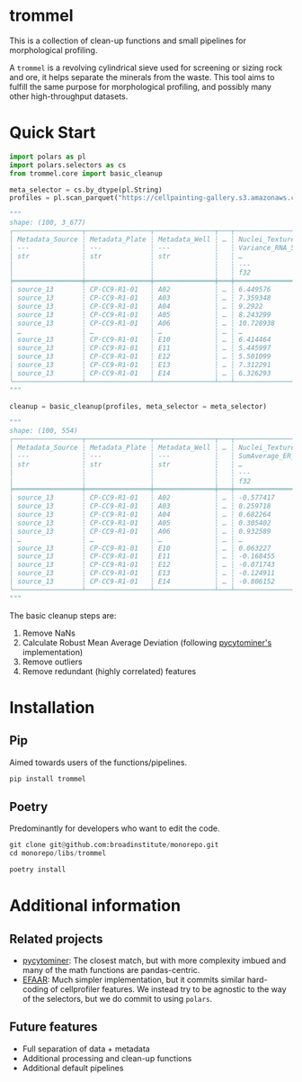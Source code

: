 # trommel

This is a collection of clean-up functions and small pipelines for morphological profiling.

A `trommel` is a revolving cylindrical sieve used for screening or sizing rock and ore, it helps separate the minerals from the waste. This tool aims to fulfill the same purpose for morphological profiling, and possibly many other high-throughput datasets.

# Quick Start
```python
import polars as pl
import polars.selectors as cs
from trommel.core import basic_cleanup

meta_selector = cs.by_dtype(pl.String)
profiles = pl.scan_parquet("https://cellpainting-gallery.s3.amazonaws.com/cpg0016-jump-assembled/source_all/workspace/profiles/jump-profiling-recipe_2024_a917fa7/CRISPR/profiles_wellpos_cc_var_mad_outlier_featselect_sphering_harmony_PCA_corrected/profiles.parquet", n_rows=100).collect()

"""
shape: (100, 3_677)
┌─────────────────┬────────────────┬───────────────┬───┬─────────────────┬─────────────────┬────────────────┐
│ Metadata_Source ┆ Metadata_Plate ┆ Metadata_Well ┆ … ┆ Nuclei_Texture_ ┆ Nuclei_Texture_ ┆ Nuclei_Texture │
│ ---             ┆ ---            ┆ ---           ┆   ┆ Variance_RNA_5_ ┆ Variance_RNA_5_ ┆ _Variance_RNA_ │
│ str             ┆ str            ┆ str           ┆   ┆ …               ┆ …               ┆ 5_…            │
│                 ┆                ┆               ┆   ┆ ---             ┆ ---             ┆ ---            │
│                 ┆                ┆               ┆   ┆ f32             ┆ f32             ┆ f32            │
╞═════════════════╪════════════════╪═══════════════╪═══╪═════════════════╪═════════════════╪════════════════╡
│ source_13       ┆ CP-CC9-R1-01   ┆ A02           ┆ … ┆ 6.449576        ┆ 6.233986        ┆ 6.447817       │
│ source_13       ┆ CP-CC9-R1-01   ┆ A03           ┆ … ┆ 7.359348        ┆ 7.119856        ┆ 7.359909       │
│ source_13       ┆ CP-CC9-R1-01   ┆ A04           ┆ … ┆ 9.2922          ┆ 8.964124        ┆ 9.255968       │
│ source_13       ┆ CP-CC9-R1-01   ┆ A05           ┆ … ┆ 8.243299        ┆ 7.974916        ┆ 8.25239        │
│ source_13       ┆ CP-CC9-R1-01   ┆ A06           ┆ … ┆ 10.728938       ┆ 10.346541       ┆ 10.691082      │
│ …               ┆ …              ┆ …             ┆ … ┆ …               ┆ …               ┆ …              │
│ source_13       ┆ CP-CC9-R1-01   ┆ E10           ┆ … ┆ 6.414464        ┆ 6.199627        ┆ 6.40822        │
│ source_13       ┆ CP-CC9-R1-01   ┆ E11           ┆ … ┆ 5.445997        ┆ 5.277493        ┆ 5.447682       │
│ source_13       ┆ CP-CC9-R1-01   ┆ E12           ┆ … ┆ 5.501099        ┆ 5.344191        ┆ 5.507084       │
│ source_13       ┆ CP-CC9-R1-01   ┆ E13           ┆ … ┆ 7.312291        ┆ 7.087072        ┆ 7.332959       │
│ source_13       ┆ CP-CC9-R1-01   ┆ E14           ┆ … ┆ 6.326293        ┆ 6.127594        ┆ 6.340693       │
└─────────────────┴────────────────┴───────────────┴───┴─────────────────┴─────────────────┴────────────────┘
"""

cleanup = basic_cleanup(profiles, meta_selector = meta_selector)

"""
shape: (100, 554)
┌─────────────────┬────────────────┬───────────────┬───┬─────────────────┬─────────────────┬────────────────┐
│ Metadata_Source ┆ Metadata_Plate ┆ Metadata_Well ┆ … ┆ Nuclei_Texture_ ┆ Nuclei_Texture_ ┆ Nuclei_Texture │
│ ---             ┆ ---            ┆ ---           ┆   ┆ SumAverage_ER_3 ┆ SumVariance_DNA ┆ _SumVariance_M │
│ str             ┆ str            ┆ str           ┆   ┆ …               ┆ …               ┆ it…            │
│                 ┆                ┆               ┆   ┆ ---             ┆ ---             ┆ ---            │
│                 ┆                ┆               ┆   ┆ f32             ┆ f32             ┆ f32            │
╞═════════════════╪════════════════╪═══════════════╪═══╪═════════════════╪═════════════════╪════════════════╡
│ source_13       ┆ CP-CC9-R1-01   ┆ A02           ┆ … ┆ -0.577417       ┆ -0.138683       ┆ 17.711971      │
│ source_13       ┆ CP-CC9-R1-01   ┆ A03           ┆ … ┆ 0.259718        ┆ -0.028451       ┆ 7.942208       │
│ source_13       ┆ CP-CC9-R1-01   ┆ A04           ┆ … ┆ 0.682264        ┆ -0.001948       ┆ 3.534184       │
│ source_13       ┆ CP-CC9-R1-01   ┆ A05           ┆ … ┆ 0.305402        ┆ -0.032553       ┆ 5.978285       │
│ source_13       ┆ CP-CC9-R1-01   ┆ A06           ┆ … ┆ 0.932589        ┆ 0.086287        ┆ 14.690929      │
│ …               ┆ …              ┆ …             ┆ … ┆ …               ┆ …               ┆ …              │
│ source_13       ┆ CP-CC9-R1-01   ┆ E10           ┆ … ┆ 0.063227        ┆ 0.024047        ┆ -0.151976      │
│ source_13       ┆ CP-CC9-R1-01   ┆ E11           ┆ … ┆ -0.168455       ┆ 0.045889        ┆ -0.012995      │
│ source_13       ┆ CP-CC9-R1-01   ┆ E12           ┆ … ┆ -0.071743       ┆ 0.09979         ┆ -3.231946      │
│ source_13       ┆ CP-CC9-R1-01   ┆ E13           ┆ … ┆ -0.124911       ┆ 0.163038        ┆ 4.087936       │
│ source_13       ┆ CP-CC9-R1-01   ┆ E14           ┆ … ┆ -0.806152       ┆ 0.055316        ┆ -2.082987      │
└─────────────────┴────────────────┴───────────────┴───┴─────────────────┴─────────────────┴────────────────┘
"""
```
The basic cleanup steps are:
1. Remove NaNs
2. Calculate Robust Mean Average Deviation (following [pycytominer's](https://github.com/cytomining/pycytominer/blob/f6d0f6668571e39a8cf3a10dc290389b42891777/pycytominer/operations/transform.py#L313) implementation)
3. Remove outliers
4. Remove redundant (highly correlated) features

# Installation

## Pip
Aimed towards users of the functions/pipelines.

```python
pip install trommel
```
## Poetry
Predominantly for developers who want to edit the code.

```python
git clone git@github.com:broadinstitute/monorepo.git
cd monorepo/libs/trommel

poetry install
```

# Additional information
## Related projects
- [pycytominer](https://github.com/cytomining/pycytominer): The closest match, but with more complexity imbued and many of the math functions are pandas-centric.
- [EFAAR](https://github.com/recursionpharma/EFAAR_benchmarking/blob/trunk/efaar_benchmarking/efaar.py): Much simpler implementation, but it commits similar hard-coding of cellprofiler features. We instead try to be agnostic to the way of the selectors, but we do commit to using `polars`.

## Future features
- Full separation of data + metadata
- Additional processing and clean-up functions
- Additional default pipelines
